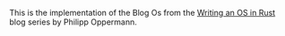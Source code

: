 This is the implementation of the Blog Os from the [Writing an OS in Rust](https://os.phil-opp.com/) blog series by Philipp Oppermann.
